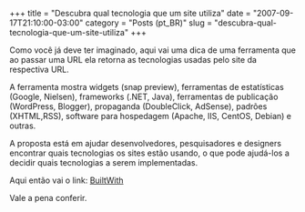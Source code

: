 +++
title = "Descubra qual tecnologia que um site utiliza"
date = "2007-09-17T21:10:00-03:00"
category = "Posts (pt_BR)"
slug = "descubra-qual-tecnologia-que-um-site-utiliza"
+++

Como você já deve ter imaginado, aqui vai uma dica de uma ferramenta que ao
passar uma URL ela retorna as tecnologias usadas pelo site da respectiva URL.

A ferramenta mostra widgets (snap preview), ferramentas de estatísticas
(Google, Nielsen), frameworks (.NET, Java), ferramentas de publicação
(WordPress, Blogger), propaganda (DoubleClick, AdSense), padrões (XHTML,RSS),
software para hospedagem (Apache, IIS, CentOS, Debian) e outras.

A proposta está em ajudar desenvolvedores, pesquisadores e designers encontrar
quais tecnologias os sites estão usando, o que pode ajudá-los a decidir quais
tecnologias a serem implementadas.

Aqui então vai o link: [BuiltWith](http://builtwith.com/)

Vale a pena conferir.
